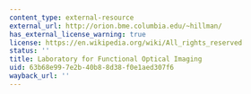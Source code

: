 ```yaml
---
content_type: external-resource
external_url: http://orion.bme.columbia.edu/~hillman/
has_external_license_warning: true
license: https://en.wikipedia.org/wiki/All_rights_reserved
status: ''
title: Laboratory for Functional Optical Imaging
uid: 63b68e99-7e2b-40b8-8d38-f0e1aed307f6
wayback_url: ''
---
```

